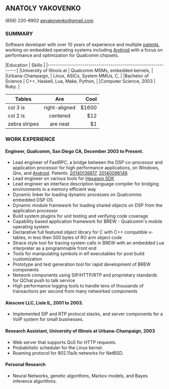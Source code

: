 ANATOLY YAKOVENKO
-----------------

(858) 220-6902
aeyakovenko@gmail.com   

### SUMMARY ###

Software developer with over 10 years of experience and multiple
[patents], working on embedded operating systems including [Android]
with a focus on performance and optimization for Qualcomm chipsets.
 
|Education                   | Skills                           |
|--------------------------------------------------------------:|
|University of Illinois at   | Qualcomm MSMs, embedded kernels, |
|Urbana-Champaign,           | Linux, ASICs, System MMUs, C,    |
|Bachelor of Science         | C++, Haskell, Lua, Make, Python, |
|Computer Science, 2003      | Ruby.                            |

| Tables        | Are           | Cool  |
| ------------- |:-------------:| -----:|
| col 3 is      | right-aligned | $1600 |
| col 2 is      | centered      |   $12 |
| zebra stripes | are neat      |    $1 |

### WORK EXPERIENCE ###
#### Engineer, Qualcomm, San Diego CA, December 2003 to Present. ####
   * Lead engineer of FastRPC, a bridge between the DSP co-processor
     and application processor for high performance applications, on
     Windows, Qnx, and [Android].  Patents: [20140136817], 
     [20140096148]
   * Lead engineer on various tools for [Hexagon SDK]
   * Lead engineer an interface description language compiler for 
     bridging environments in a memory efficient way
   * Dynamic linker for loading dynamic processes on
     Qualcomms embedded DSP OS
   * Dynamic module framework for loading shared objects 
     on DSP from the application processor
   * Build system plugins for unit testing and verifying code
     coverage
   * Capability based application framework for BREW - Qualcomm's
     mobile operating system
   * Declarative full featured object library for C with C++
     compatible v-tables, in less then 500 bytes of RO arm object
     code
   * Strace style tool for tracing system calls in BREW with an 
     embedded Lua interpreter as a programmable front end
   * Tools for manipulating symbols in elf executables for post
     build customization
   * Prototype and test generation tool for rapid development of
     BREW components
   * Network components using SIP/HTTP/RTP and proprietary
     standards for QChat push to talk service
   * High performance logging tools to handle tens of
     thousands of transactions per second from many networked
     components

#### Alescere LLC, Lisle IL, 2001 to 2003. ####
   * Implemented SIP and RTP protocol stacks, and server components
     for a VoIP system for small businesses.

#### Research Assistant, University of Illinois at Urbana-Champaign, 2003 ####
   * Web server that supports QoS for HTTP requests.
   * Probabilistic scheduler for the Linux kernel.
   * Roaming protocol for 802.11a/b networks for NetBSD.

#### Personal Research ####
  * Neural Networks, genetic algorithms, Markov models, and
    Bayes inference algorithms.

[20140136817]: https://www.google.com/patents/US20140136817
[20140096148]: https://www.google.com/patents/US20140096148
[Android]: https://www.codeaurora.org/cgit/quic/le/kernel/msm/tree/drivers/char/adsprpc.c?h=msm-3.4
[Hexagon SDK]: https://developer.qualcomm.com/mobile-development/maximize-hardware/multimedia-optimization-hexagon-sdk
[patents]: https://www.google.com/search?tbo=p&tbm=pts&hl=en&q=ininventor:%22Anatoly+E.+Yakovenko%22

